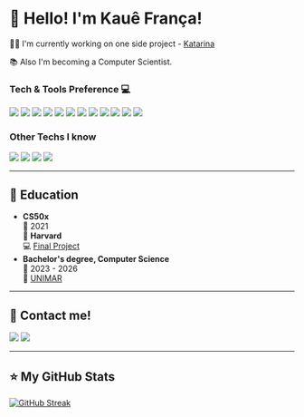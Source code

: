 
# 💜 Hello! I'm <strong>Kauê França!</strong>

👨‍💻 I'm currently working on one side project - [Katarina](https://github.com/Katarina-bot)

📚 Also I'm becoming a Computer Scientist.

### Tech & Tools Preference 💻

<img src="https://img.shields.io/badge/Node%20js-339933?style=flat&logo=nodedotjs&logoColor=white">
<img src="https://img.shields.io/badge/Python-3776AB?style=flat&logo=python&logoColor=white">
<img src = "https://img.shields.io/badge/-HTML5-E34F26?style=flat&logo=html5&logoColor=white">
<img src = "https://img.shields.io/badge/-CSS3-1572B6?style=flat&logo=css3&logoColor=white">
<img src="https://img.shields.io/badge/-JavaScript-eed718?style=flat&logo=javascript&logoColor=ffffff">
<img src="https://img.shields.io/badge/GitHub-100000?style=flat&logo=github&logoColor=white">
<img src="https://img.shields.io/badge/-Bootstrap-563D7C?style=flat&logo=bootstrap&logoColor=white">
<img src="https://img.shields.io/badge/Express%20js-000000?style=flat&logo=express&logoColor=white">
<img src="https://img.shields.io/badge/dbeaver-382923?style=flat&logo=dbeaver&logoColor=white">
<img src="https://img.shields.io/badge/Ubuntu-E95420?style=flat&logo=ubuntu&logoColor=white">
<img src="https://img.shields.io/badge/Visual_Studio_Code-0078D4?style=flat&logo=visual%20studio%20code&logoColor=white">
<img src="https://img.shields.io/badge/Figma-F24E1E?style=flat&logo=figma&logoColor=white">

### Other Techs I know
<img src="https://img.shields.io/badge/C%2B%2B-00599C?style=flat&logo=c%2B%2B&logoColor=white">
<img src="https://img.shields.io/badge/Puppeteer-40B5A4?style=flat&logo=Puppeteer&logoColor=white">
<img src="https://img.shields.io/badge/PostgreSQL-316192?style=flat&logo=postgresql&logoColor=white">
<img src="https://img.shields.io/badge/Microsoft_Azure-0089D6?style=flat&logo=microsoft-azure&logoColor=white">

---

## 📖 Education
-  **CS50x**\
📆 2021\
📍 **Harvard**\
‍💻 <a href="https://github.com/Kauefranca/FinalProject-CS50x2021">Final Project</a>
-  **Bachelor's degree, Computer Science**\
📆 2023 - 2026\
📍 [UNIMAR](https://unimar.br/)


----

## 💬 Contact me!
<a href="https://wa.me/5514998166922"><img src="https://img.shields.io/badge/WhatsApp-25D366?style=flat&logo=whatsapp&logoColor=white"></a>
<a href="https://www.linkedin.com/in/kaue-fran%C3%A7a-b54417216"><img src="https://img.shields.io/badge/LinkedIn-0077B5?style=flat&logo=linkedin&logoColor=white"></a>

----

## ⭐ My GitHub Stats
<!-- ![GitHub Stats](https://github-readme-stats.vercel.app/api?username=kauefranca&show_icons=true) -->
[![GitHub Streak](http://github-readme-streak-stats.herokuapp.com?user=Kauefranca&theme=midnight-purple&date_format=j%20M%5B%20Y%5D)](https://git.io/streak-stats)
